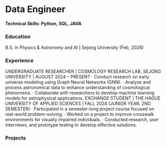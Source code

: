 # Data Engineer

#### Technical Skills: Python, SQL, JAVA

### Education
B.S. in Physics & Astronomy and AI | Sejong University (Feb, 2026)

### Experience
UNDERGRADUATE RESEARCHER | COSMOLOGY RESEARCH LAB, SEJONG UNIVERSITY |
AUGUST 2024 – PRESENT
· Conduct research on early universe modeling using Graph Neural Networks (GNN).
· Analyze and process astronomical data to enhance understanding of cosmological phenomena.
· Collaborate with researchers to develop machine learning models for astrophysical applications.
EXCHANGE STUDENT | THE HAGUE UNIVERSITY OF APPLIED SCIENCES | FALL 2024
(JUNIOR YEAR, 2ND SEMESTER)
· Participated in a semester-long project course focused on real-world problem-solving.
· Worked on a project to improve crosswalk environments for visually impaired individuals.
· Conducted research, user interviews, and prototype testing to develop effective solutions.

### Projects

